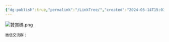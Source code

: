 ```yaml
---
{"dg-publish":true,"permalink":"/LinkTree/","created":"2024-05-14T15:03:05.959+08:00"}
---
```


![贊賞碼.png](/img/user/%E9%99%84%E4%BB%B6/%E9%99%84%E4%BB%B62024/%E8%B4%8A%E8%B3%9E%E7%A2%BC.png)

<small>微信交流群：</small>
